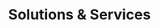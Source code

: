 ---
title: "Solutions & Services"
description: "Expert software development and optimization solutions for modern businesses"
layout: solutions

hero:
  heading: "Build & Scale Your Digital Products"
  text: "From custom development to SaaS optimization, we help businesses build efficient and scalable digital solutions."
  image: "/img/solutions-hero.png"

solutions:
  heading: "Our Solutions"
  text: "Comprehensive software solutions tailored to your business needs"
  items:
    - name: "Custom Development"
      description: "Build your digital products from scratch with modern technologies"
      icon: "code"
      features:
        - "Web Applications"
        - "Mobile Apps"
        - "APIs & Integrations"
        - "Database Design"
        - "Cloud Infrastructure"
    - name: "SaaS Optimization"
      description: "Reduce costs and improve efficiency of your no-code operations"
      icon: "chart-bar"
      features:
        - "Cost Analysis"
        - "Custom Alternatives"
        - "Migration Strategy"
        - "Performance Optimization"
        - "Maintenance Support"
    - name: "Technical Consulting"
      description: "Expert guidance for your technical decisions and architecture"
      icon: "light-bulb"
      features:
        - "Architecture Review"
        - "Technology Selection"
        - "Security Assessment"
        - "Scalability Planning"
        - "Team Training"

services:
  heading: "Development Services"
  text: "End-to-end development services to bring your ideas to life"
  items:
    - name: "Frontend Development"
      description: "Beautiful, responsive, and performant user interfaces"
      features:
        - "Modern Web Applications"
        - "Responsive Design"
        - "Performance Optimization"
        - "UI/UX Implementation"
        - "Progressive Web Apps"
        - "Cross-browser Compatibility"
      image: "/img/frontend-dev.png"
      
    - name: "Backend Development"
      description: "Robust and scalable server-side solutions"
      features:
        - "API Development"
        - "Database Design"
        - "Authentication Systems"
        - "Cloud Infrastructure"
        - "Performance Tuning"
        - "Security Implementation"
      image: "/img/backend-dev.png"
      
    - name: "Full-Stack Solutions"
      description: "Complete applications built from the ground up"
      features:
        - "Requirements Analysis"
        - "Architecture Design"
        - "Full-stack Development"
        - "Testing & QA"
        - "Deployment & DevOps"
        - "Maintenance & Support"
      image: "/img/fullstack-dev.png"

process:
  heading: "Our Development Process"
  text: "A proven approach to deliver high-quality solutions on time"
  steps:
    - name: "Discovery"
      description: "Understanding your needs and requirements"
      items:
        - "Requirements gathering"
        - "Technical assessment"
        - "Solution planning"
        - "Architecture design"
        - "Timeline estimation"
    - name: "Development"
      description: "Building your solution with best practices"
      items:
        - "Agile development"
        - "Regular updates"
        - "Quality assurance"
        - "Progress tracking"
        - "Continuous feedback"
    - name: "Deployment"
      description: "Launching your solution securely"
      items:
        - "Testing & validation"
        - "Performance optimization"
        - "Security hardening"
        - "Documentation"
        - "Knowledge transfer"
    - name: "Support"
      description: "Ensuring long-term success"
      items:
        - "Monitoring"
        - "Maintenance"
        - "Updates & patches"
        - "Performance tuning"
        - "Technical support"

cases:
  heading: "Success Stories"
  text: "Real results from our client projects"
  items:
    - name: "E-commerce Platform"
      description: "Built a scalable e-commerce platform with advanced inventory management"
      metrics:
        - label: "Processing Speed"
          value: "3x"
        - label: "Cost Reduction"
          value: "65%"
    - name: "SaaS Dashboard"
      description: "Replaced no-code tools with custom solution for better performance"
      metrics:
        - label: "Annual Savings"
          value: "$30K"
        - label: "Load Time"
          value: "0.8s"

cta:
  heading: "Start Your Project"
  text: "Book a free consultation to discuss your project requirements."
  buttons:
    - text: "Book Consultation"
      url: "https://calendly.com/moritzlaass"
      primary: true
    - text: "View Boilerplate"
      url: "/boilerplate"
      primary: false
--- 